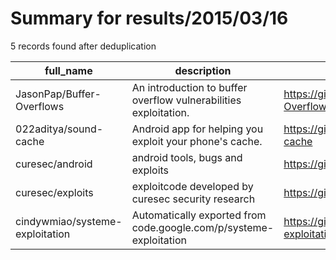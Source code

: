 
# Summary for results/2015/03/16
    
5 records found after deduplication

| full_name | description | html_url | matched_list | matched_count | pushed_at | size | stargazers_count | language | forks_count | vul_ids |
|---------------------------------|--------------------------------------------------------------------|----------------------------------------------------|----------------|-----------------|---------------------------|--------|--------------------|------------|---------------|-----------|
| JasonPap/Buffer-Overflows | An introduction to buffer overflow vulnerabilities exploitation. | https://github.com/JasonPap/Buffer-Overflows | ['exploit'] | 1 | 2015-03-16 09:54:13+00:00 | 164 | 13 | C | 4 | [] |
| 022aditya/sound-cache | Android app for helping you exploit your phone's cache. | https://github.com/022aditya/sound-cache | ['exploit'] | 1 | 2015-03-16 01:48:49+00:00 | 168 | 0 | Java | 0 | [] |
| curesec/android | android tools, bugs and exploits | https://github.com/curesec/android | ['exploit'] | 1 | 2015-03-16 14:40:15+00:00 | 4008 | 3 | Java | 0 | [] |
| curesec/exploits | exploitcode developed by curesec security research | https://github.com/curesec/exploits | ['exploit'] | 1 | 2015-03-16 14:45:34+00:00 | 104 | 0 | Python | 1 | [] |
| cindywmiao/systeme-exploitation | Automatically exported from code.google.com/p/systeme-exploitation | https://github.com/cindywmiao/systeme-exploitation | ['exploit'] | 1 | 2015-03-16 22:32:40+00:00 | 696 | 0 | C | 0 | [] |
